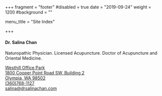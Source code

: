 +++
fragment = "footer"
#disabled = true
date = "2019-09-24"
weight = 1200
#background = ""

menu_title = "Site Index"

+++

#### Dr. Salina Chan

Naturopathic Physician. Licensed Acupuncture. Doctor of Acupuncture and Oriental Medicine.

[Westhill Office Park<br>
1800 Cooper Point Road SW, Building 2<br>
Olympia, WA 98502](https://www.google.com/maps/place/1800+Cooper+Point+Rd+SW+%23+2,+Olympia,+WA+98502)<br>
[(360)768-1127](tel:+13607681127)<br>
[salina@drsalinachan.com](mailto:salina@drsalinachan.com)

